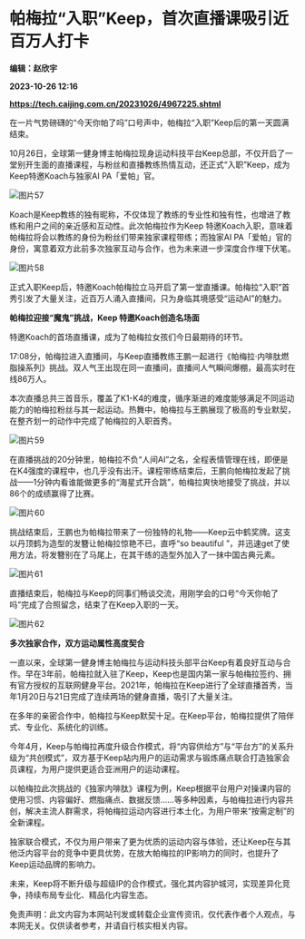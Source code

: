 # 帕梅拉“入职”Keep，首次直播课吸引近百万人打卡
**编辑：赵欣宇**

**2023-10-26 12:16**

**https://tech.caijing.com.cn/20231026/4967225.shtml**

在一片气势磅礴的“今天你帕了吗”口号声中，帕梅拉“入职”Keep后的第一天圆满结束。

10月26日，全球第一健身博主帕梅拉现身运动科技平台Keep总部，不仅开启了一堂别开生面的直播课程，与粉丝和直播教练热情互动，还正式“入职”Keep，成为Keep特邀Koach与独家AI PA「爱帕」官。

![图片57](https://tx1.cdn.caijing.com.cn/2023/1026/1698321321428.jpg)

Koach是Keep教练的独有昵称，不仅体现了教练的专业性和独有性，也增进了教练和用户之间的亲近感和互动性。此次帕梅拉作为Keep 特邀Koach入职，意味着帕梅拉将会以教练的身份为粉丝们带来独家课程带练；而独家AI PA「爱帕」官的身份，寓意着双方此前多次独家互动与合作，也为未来进一步深度合作埋下伏笔。

![图片58](https://tx3.cdn.caijing.com.cn/2023/1026/1698321347780.jpg)

正式入职Keep后，特邀Koach帕梅拉立马开启了第一堂直播课。帕梅拉“入职”首秀引发了大量关注，近百万人涌入直播间，只为身临其境感受“运动AI”的魅力。

**帕梅拉迎接“魔鬼”挑战，Keep 特邀Koach创造名场面**

特邀Koach的首场直播课，成为了帕梅拉女孩们今日最期待的环节。

17:08分，帕梅拉进入直播间，与Keep直播教练王鹏一起进行《帕梅拉·内啡肽燃脂操系列》挑战。双人气王出现在同一直播间，直播间人气瞬间爆棚，最高实时在线86万人。

本次直播总共三首音乐，覆盖了K1-K4的难度，循序渐进的难度能够满足不同运动能力的帕梅拉粉丝与其一起运动。热舞中，帕梅拉与王鹏展现了极高的专业默契，在整齐划一的动作中完成了帕梅拉的入职首秀。

![图片59](https://img3.caijing.com.cn/2023/1026/1698321386147.jpg)

在直播挑战的20分钟里，帕梅拉不负“人间AI”之名，全程表情管理在线，即便是在K4强度的课程中，也几乎没有出汗。课程带练结束后，王鹏向帕梅拉发起了挑战——1分钟内看谁能做更多的“海星式开合跳”，帕梅拉爽快地接受了挑战，并以86个的成绩赢得了比赛。

![图片60](https://img4.caijing.com.cn/2023/1026/1698321405972.jpg)

挑战结束后，王鹏也为帕梅拉带来了一份独特的礼物——Keep云中鹤奖牌。这支以丹顶鹤为造型的发簪让帕梅拉惊艳不已，直呼“so beautiful ”，并迅速get了使用方法，将发簪别在了马尾上，在其干练的造型外加入了一抹中国古典元素。

![图片61](https://img3.caijing.com.cn/2023/1026/1698321453362.jpg)

直播结束后，帕梅拉与Keep的同事们畅谈交流，用刚学会的口号“今天你帕了吗”完成了合照留念，结束了在Keep入职的一天。

![图片62](https://tx2.cdn.caijing.com.cn/2023/1026/1698321471974.jpg)

**多次独家合作，双方运动属性高度契合**

一直以来，全球第一健身博主帕梅拉与运动科技头部平台Keep有着良好互动与合作。早在3年前，帕梅拉就入驻了Keep，Keep也是国内第一家与帕梅拉签约、拥有官方授权的互联网健身平台。2021年，帕梅拉在Keep进行了全球直播首秀，当年1月20日与21日完成了连续两场的健身直播，吸引了大量关注。

在多年的亲密合作中，帕梅拉与Keep默契十足。在Keep平台，帕梅拉提供了陪伴式、专业化、系统化的训练。

今年4月，Keep与帕梅拉再度升级合作模式，将“内容供给方”与“平台方”的关系升级为“共创模式”，双方基于Keep站内用户的运动需求与锻炼痛点联合打造独家会员课程，为用户提供更适合亚洲用户的运动课程。

以帕梅拉此次挑战的《独家内啡肽》课程为例，Keep根据平台用户对操课内容的使用习惯、内容偏好、燃脂痛点、数据反馈……等多种因素，与帕梅拉进行内容共创，解决主流人群需求，将帕梅拉运动内容进行本土化，为用户带来“按需定制”的全新课程。

独家联合模式，不仅为用户带来了更为优质的运动内容与体验，还让Keep在与其他泛内容平台的竞争中更具优势，在放大帕梅拉的IP影响力的同时，也提升了Keep运动品牌的影响力。

未来，Keep将不断升级与超级IP的合作模式，强化其内容护城河，实现差异化竞争，持续布局专业化、精品化内容生态。

免责声明：此文内容为本网站刊发或转载企业宣传资讯，仅代表作者个人观点，与本网无关。仅供读者参考，并请自行核实相关内容。